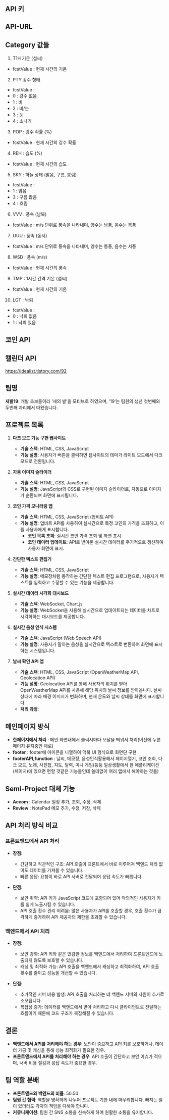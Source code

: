 ## API 키

<!-- 공공데이터포털 단기예보 API키 -->

<!-- d9vi4rtd5J5g4CHzmFVcVogjnECDUvFif4GWKcrRSztRAFaLuuABqMHS1HZ0Lb5jt3U30P9EJbVd2kkUKavBWw%3D%3D -->

<!-- Openweather API 키 -->

<!-- 464ce89f05d310c3ebcdad8c20e4af4d -->

## API-URL

<!-- http://apis.data.go.kr/1360000/VilageFcstInfoService_2.0/getVilageFcst?serviceKey=d9vi4rtd5J5g4CHzmFVcVogjnECDUvFif4GWKcrRSztRAFaLuuABqMHS1HZ0Lb5jt3U30P9EJbVd2kkUKavBWw%3D%3D&base_date=20240927&base_time=0500&nx=37&ny=127&numOfRows=10&pageNo=1&dataType=JSON -->

## Category 값들

1. T1H 기온 (섭씨)

- fcstValue : 현재 시간의 기온

2. PTY 강수 형태

- fcstValue :
- 0 : 강수 없음
- 1 : 비
- 2 : 비/눈
- 3 : 눈
- 4 : 소나기

3. POP : 강수 확률 (%)

- fcstValue : 현재 시간의 강수 확률

4. REH : 습도 (%)

- fcstValue : 현재 시간의 습도

5. SKY : 하늘 상태 (맑음, 구름, 흐림)

- fcstValue :
- 1 : 맑음
- 3 : 구름 많음
- 4 : 흐림

6. VVV : 풍속 (남북)

- fcstValue : m/s 단위로 풍속을 나타내며, 양수는 남풍, 음수는 북풍

7. UUU : 풍속 (동서)

- fcstValue : m/s 단위로 풍속을 나타내며, 양수는 동풍, 음수는 서풍

8. WSD : 풍속 (m/s)

- fcstValue : 현재 시간의 풍속

9. TMP : 1시간 간격 기온 (섭씨)

- fcstValue : 현재 시간의 기온

10. LGT : 낙뢰

- fcstValue :
- 0 : 낙뢰 없음
- 1 : 낙뢰 있음

## 코인 API

## 캘린더 API

https://idealist.tistory.com/92

## 팀명

**새발19**: 개발 초보들이라 ‘새의 발’을 모티브로 하였으며, ‘19’는 팀원의 생년 첫번째와 두번째 자리에서 따왔습니다.

## 프로젝트 목록

1. **다크 모드 기능 구현 웹사이트**

   - **기술 스택**: HTML, CSS, JavaScript
   - **기능 설명**: 사용자가 버튼을 클릭하면 웹사이트의 테마가 라이트 모드에서 다크 모드로 전환됩니다.

2. **자동 이미지 슬라이더**

   - **기술 스택**: HTML, CSS, JavaScript
   - **기능 설명**: JavaScript와 CSS로 구현된 이미지 슬라이더로, 자동으로 이미지가 순환되며 화면에 표시됩니다.

3. **코인 가격 모니터링 앱**

   - **기술 스택**: HTML, CSS, JavaScript (업비트 API)
   - **기능 설명**: 업비트 API를 사용하여 실시간으로 특정 코인의 가격을 조회하고, 이를 사용자에게 표시합니다.
     - **코인 목록 조회**: 실시간 코인 가격 조회 및 화면 표시.
     - **코인 데이터 업데이트**: API로 받아온 실시간 데이터를 주기적으로 갱신하여 사용자 화면에 표시.

4. **간단한 텍스트 편집기**

   - **기술 스택**: HTML, CSS, JavaScript
   - **기능 설명**: 메모장처럼 동작하는 간단한 텍스트 편집 프로그램으로, 사용자가 텍스트를 입력하고 수정할 수 있는 기능을 제공합니다.

5. **실시간 데이터 시각화 대시보드**

   - **기술 스택**: WebSocket, Chart.js
   - **기능 설명**: WebSocket을 사용해 실시간으로 업데이트되는 데이터를 차트로 시각화하는 대시보드를 제공합니다.

6. **실시간 음성 인식 시스템**

   - **기술 스택**: JavaScript (Web Speech API)
   - **기능 설명**: 사용자가 말하는 음성을 실시간으로 텍스트로 변환하여 화면에 표시하는 시스템입니다.

7. **날씨 확인 API 앱**
   - **기술 스택**: HTML, CSS, JavaScript (OpenWeatherMap API, Geolocation API)
   - **기능 설명**: Geolocation API를 통해 사용자의 위치를 받아 OpenWeatherMap API를 사용해 해당 위치의 날씨 정보를 받아옵니다. 날씨 상태에 따라 배경 이미지가 변화하며, 현재 온도와 날씨 상태를 화면에 표시합니다.
   - **처리 과정**:

## 메인페이지 방식

- **한페이지에서 처리** : 메인 화면내에서 클릭시마다 모달을 띄워서 처리(이전에 누른 페이지 유지중인 채로)
- **footer** : footer에 아이콘을 나열하여 맥북 UI 형식으로 화면단 구현
- **footerAPI,function** : 날씨, 메모장, 음성인식활용해서 페이지열기, 코인 조회, 다크 모드, 노래, 사진첩, 지도, 달력, 미니 게임(등등 일상생활에서 한 애플리케이션(페이지)에 있으면 편할 것같은 기능들인데 쓸데없이 여러 앱에서 해야하는 것들)

## Semi-Project 대체 기능

- **Accom** : Calendar 일정 추가, 조회, 수정, 삭제
- **Review** : NotePad 메모 추가, 수정, 저장, 삭제

## API 처리 방식 비교

### 프론트엔드에서 API 처리

- **장점**:

  - 간단하고 직관적인 구조: API 호출이 프론트에서 바로 이루어져 백엔드 처리 없이도 데이터를 가져올 수 있습니다.
  - 빠른 응답: 요청이 바로 API 서버로 전달되어 응답 속도가 빠릅니다.

- **단점**:
  - 보안 취약: API 키가 JavaScript 코드에 포함되어 있어 악의적인 사용자가 키를 쉽게 노출시킬 수 있습니다.
  - API 호출 횟수 관리 어려움: 많은 사용자가 API를 호출할 경우, 호출 횟수가 급격하게 증가하여 API 제공자의 제한을 초과할 수 있습니다.

### 백엔드에서 API 처리

- **장점**:

  - 보안 강화: API 키와 같은 민감한 정보를 백엔드에서 처리하여 프론트엔드에 노출되지 않도록 보호할 수 있습니다.
  - 캐싱 및 최적화 가능: API 호출을 백엔드에서 캐싱하고 최적화하여, API 호출 횟수를 줄이고 성능을 개선할 수 있습니다.

- **단점**:
  - 추가적인 서버 비용 발생: API 호출을 처리하는 데 백엔드 서버의 자원이 추가로 소모됩니다.
  - 복잡성 증가: 데이터를 백엔드에서 받아 처리하고 다시 클라이언트로 전달하는 흐름이기 때문에 코드 구조가 복잡해질 수 있습니다.

## 결론

- **백엔드에서 API를 처리해야 하는 경우**: 보안이 중요하고 API 키를 보호하거나, 데이터 가공 및 캐싱을 통해 성능 최적화가 필요한 경우.
- **프론트엔드에서 API를 처리해야 하는 경우**: API 호출이 간단하고 보안 이슈가 적으며, 서버 비용 절감과 응답 속도가 중요한 경우.

## 팀 역할 분배

- **프론트엔드와 백엔드의 비율**: 50:50
- **팀원 간 협력**: 역할을 명확하게 나누어 프로젝트 기한 내에 마무리합니다. 빠지는 일이 있더라도 각자의 책임을 다해야 합니다.
- **커뮤니케이션**: 팀원 간 SNS 소통을 신속하게 하여 원활한 소통을 유지합니다.
